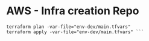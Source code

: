 # AWS - Infra creation Repo

```
terraform plan -var-file="env-dev/main.tfvars"
terraform apply -var-file="env-dev/main.tfvars" ```